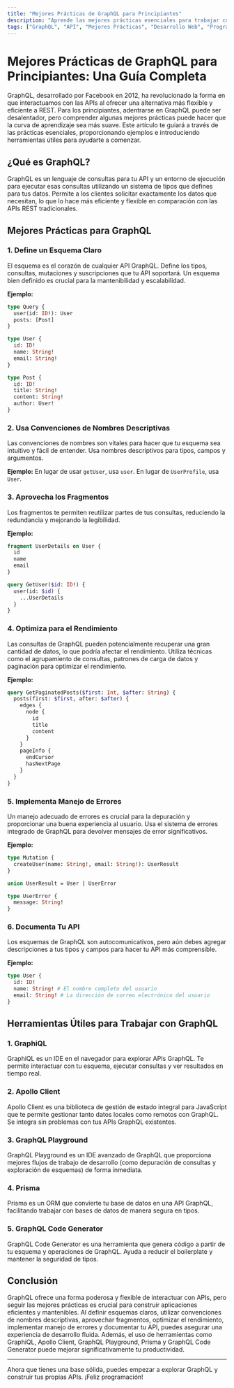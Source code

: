 ```yaml
---
title: "Mejores Prácticas de GraphQL para Principiantes"
description: "Aprende las mejores prácticas esenciales para trabajar con GraphQL, incluyendo ejemplos y herramientas útiles para principiantes."
tags: ["GraphQL", "API", "Mejores Prácticas", "Desarrollo Web", "Programación"]
---
```


# Mejores Prácticas de GraphQL para Principiantes: Una Guía Completa

GraphQL, desarrollado por Facebook en 2012, ha revolucionado la forma en que interactuamos con las APIs al ofrecer una alternativa más flexible y eficiente a REST. Para los principiantes, adentrarse en GraphQL puede ser desalentador, pero comprender algunas mejores prácticas puede hacer que la curva de aprendizaje sea más suave. Este artículo te guiará a través de las prácticas esenciales, proporcionando ejemplos e introduciendo herramientas útiles para ayudarte a comenzar.

## ¿Qué es GraphQL?

GraphQL es un lenguaje de consultas para tu API y un entorno de ejecución para ejecutar esas consultas utilizando un sistema de tipos que defines para tus datos. Permite a los clientes solicitar exactamente los datos que necesitan, lo que lo hace más eficiente y flexible en comparación con las APIs REST tradicionales.

## Mejores Prácticas para GraphQL

### 1. **Define un Esquema Claro**

El esquema es el corazón de cualquier API GraphQL. Define los tipos, consultas, mutaciones y suscripciones que tu API soportará. Un esquema bien definido es crucial para la mantenibilidad y escalabilidad.

**Ejemplo:**
```graphql
type Query {
  user(id: ID!): User
  posts: [Post]
}

type User {
  id: ID!
  name: String!
  email: String!
}

type Post {
  id: ID!
  title: String!
  content: String!
  author: User!
}
```

### 2. **Usa Convenciones de Nombres Descriptivas**

Las convenciones de nombres son vitales para hacer que tu esquema sea intuitivo y fácil de entender. Usa nombres descriptivos para tipos, campos y argumentos.

**Ejemplo:**
En lugar de usar `getUser`, usa `user`. En lugar de `UserProfile`, usa `User`.

### 3. **Aprovecha los Fragmentos**

Los fragmentos te permiten reutilizar partes de tus consultas, reduciendo la redundancia y mejorando la legibilidad.

**Ejemplo:**
```graphql
fragment UserDetails on User {
  id
  name
  email
}

query GetUser($id: ID!) {
  user(id: $id) {
    ...UserDetails
  }
}
```

### 4. **Optimiza para el Rendimiento**

Las consultas de GraphQL pueden potencialmente recuperar una gran cantidad de datos, lo que podría afectar el rendimiento. Utiliza técnicas como el agrupamiento de consultas, patrones de carga de datos y paginación para optimizar el rendimiento.

**Ejemplo:**
```graphql
query GetPaginatedPosts($first: Int, $after: String) {
  posts(first: $first, after: $after) {
    edges {
      node {
        id
        title
        content
      }
    }
    pageInfo {
      endCursor
      hasNextPage
    }
  }
}
```

### 5. **Implementa Manejo de Errores**

Un manejo adecuado de errores es crucial para la depuración y proporcionar una buena experiencia al usuario. Usa el sistema de errores integrado de GraphQL para devolver mensajes de error significativos.

**Ejemplo:**
```graphql
type Mutation {
  createUser(name: String!, email: String!): UserResult
}

union UserResult = User | UserError

type UserError {
  message: String!
}
```

### 6. **Documenta Tu API**

Los esquemas de GraphQL son autocomunicativos, pero aún debes agregar descripciones a tus tipos y campos para hacer tu API más comprensible.

**Ejemplo:**
```graphql
type User {
  id: ID!
  name: String! # El nombre completo del usuario
  email: String! # La dirección de correo electrónico del usuario
}
```

## Herramientas Útiles para Trabajar con GraphQL

### 1. **GraphiQL**

GraphiQL es un IDE en el navegador para explorar APIs GraphQL. Te permite interactuar con tu esquema, ejecutar consultas y ver resultados en tiempo real.

### 2. **Apollo Client**

Apollo Client es una biblioteca de gestión de estado integral para JavaScript que te permite gestionar tanto datos locales como remotos con GraphQL. Se integra sin problemas con tus APIs GraphQL existentes.

### 3. **GraphQL Playground**

GraphQL Playground es un IDE avanzado de GraphQL que proporciona mejores flujos de trabajo de desarrollo (como depuración de consultas y exploración de esquemas) de forma inmediata.

### 4. **Prisma**

Prisma es un ORM que convierte tu base de datos en una API GraphQL, facilitando trabajar con bases de datos de manera segura en tipos.

### 5. **GraphQL Code Generator**

GraphQL Code Generator es una herramienta que genera código a partir de tu esquema y operaciones de GraphQL. Ayuda a reducir el boilerplate y mantener la seguridad de tipos.

## Conclusión

GraphQL ofrece una forma poderosa y flexible de interactuar con APIs, pero seguir las mejores prácticas es crucial para construir aplicaciones eficientes y mantenibles. Al definir esquemas claros, utilizar convenciones de nombres descriptivas, aprovechar fragmentos, optimizar el rendimiento, implementar manejo de errores y documentar tu API, puedes asegurar una experiencia de desarrollo fluida. Además, el uso de herramientas como GraphiQL, Apollo Client, GraphQL Playground, Prisma y GraphQL Code Generator puede mejorar significativamente tu productividad.

---

Ahora que tienes una base sólida, puedes empezar a explorar GraphQL y construir tus propias APIs. ¡Feliz programación!